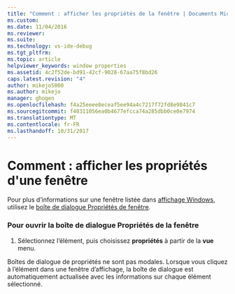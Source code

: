 ```yaml
---
title: "Comment : afficher les propriétés de la fenêtre | Documents Microsoft"
ms.custom: 
ms.date: 11/04/2016
ms.reviewer: 
ms.suite: 
ms.technology: vs-ide-debug
ms.tgt_pltfrm: 
ms.topic: article
helpviewer_keywords: window properties
ms.assetid: 4c2f52de-bd91-42cf-9028-67aa75f8bd26
caps.latest.revision: "4"
author: mikejo5000
ms.author: mikejo
manager: ghogen
ms.openlocfilehash: f4a25eeee8eceaf5ee94a4c7217f72fd8e9841c7
ms.sourcegitcommit: f40311056ea0b4677efcca74a285dbb0ce0e7974
ms.translationtype: MT
ms.contentlocale: fr-FR
ms.lasthandoff: 10/31/2017
---
```

# <a name="how-to-display-window-properties"></a>Comment : afficher les propriétés d'une fenêtre
Pour plus d’informations sur une fenêtre listée dans [affichage Windows](../debugger/windows-view.md), utilisez le [boîte de dialogue Propriétés de fenêtre](../debugger/window-properties-dialog-box.md).  
  
### <a name="to-open-the-window-properties-dialog-box"></a>Pour ouvrir la boîte de dialogue Propriétés de la fenêtre  
  
1.  Sélectionnez l’élément, puis choisissez **propriétés** à partir de la **vue** menu.  
  
 Boîtes de dialogue de propriétés ne sont pas modales. Lorsque vous cliquez à l’élément dans une fenêtre d’affichage, la boîte de dialogue est automatiquement actualisée avec les informations sur chaque élément sélectionné.